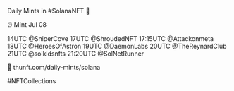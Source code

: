 Daily Mints in #SolanaNFT 🚀

⏰ Mint Jul 08

14UTC @SniperCove
17UTC @ShroudedNFT
17:15UTC @Attackonmeta
18UTC @HeroesOfAstron
19UTC @DaemonLabs
20UTC @TheReynardClub
21UTC @solkidsnfts
21:20UTC @SolNetRunner

🔗 thunft.com/daily-mints/solana

#NFTCollections